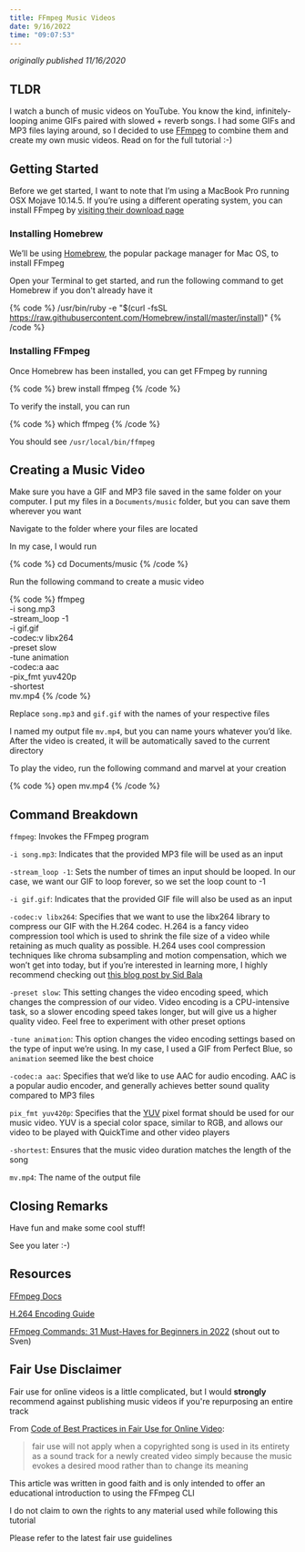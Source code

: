 ```yaml
---
title: FFmpeg Music Videos
date: 9/16/2022
time: "09:07:53"
---
```


_originally published 11/16/2020_

## TLDR

I watch a bunch of music videos on YouTube. You know the kind, infinitely-looping anime GIFs paired with slowed + reverb songs. I had some GIFs and MP3 files laying around, so I decided to use [FFmpeg](https://ffmpeg.org/) to combine them and create my own music videos. Read on for the full tutorial :-)

## Getting Started

Before we get started, I want to note that I’m using a MacBook Pro running OSX Mojave 10.14.5. If you’re using a different operating system, you can install FFmpeg by [visiting their download page](https://ffmpeg.org/download.html)

### Installing Homebrew

We’ll be using [Homebrew](https://brew.sh/), the popular package manager for Mac OS, to install FFmpeg

Open your Terminal to get started, and run the following command to get Homebrew if you don't already have it

{% code %}
/usr/bin/ruby -e "$(curl -fsSL https://raw.githubusercontent.com/Homebrew/install/master/install)"
{% /code %}

### Installing FFmpeg

Once Homebrew has been installed, you can get FFmpeg by running

{% code %}
brew install ffmpeg
{% /code %}

To verify the install, you can run

{% code %}
which ffmpeg
{% /code %}

You should see `/usr/local/bin/ffmpeg`

## Creating a Music Video

Make sure you have a GIF and MP3 file saved in the same folder on your computer. I put my files in a `Documents/music` folder, but you can save them wherever you want

Navigate to the folder where your files are located

In my case, I would run

{% code %}
cd Documents/music
{% /code %}

Run the following command to create a music video

{% code %}
ffmpeg \
-i song.mp3 \
-stream_loop -1 \
-i gif.gif \
-codec:v libx264 \
-preset slow \
-tune animation \
-codec:a aac \
-pix_fmt yuv420p \
-shortest \
mv.mp4
{% /code %}

Replace `song.mp3` and `gif.gif` with the names of your respective files

I named my output file `mv.mp4`, but you can name yours whatever you’d like. After the video is created, it will be automatically saved to the current directory

To play the video, run the following command and marvel at your creation

{% code %}
open mv.mp4
{% /code %}

## Command Breakdown

`ffmpeg`: Invokes the FFmpeg program

`-i song.mp3`: Indicates that the provided MP3 file will be used as an input

`-stream_loop -1`: Sets the number of times an input should be looped. In our case, we want our GIF to loop forever, so we set the loop count to -1

`-i gif.gif`: Indicates that the provided GIF file will also be used as an input

`-codec:v libx264`: Specifies that we want to use the libx264 library to compress our GIF with the H.264 codec. H.264 is a fancy video compression tool which is used to shrink the file size of a video while retaining as much quality as possible. H.264 uses cool compression techniques like chroma subsampling and motion compensation, which we won’t get into today, but if you’re interested in learning more, I highly recommend checking out [this blog post by Sid Bala](https://sidbala.com/h-264-is-magic/)

`-preset slow`: This setting changes the video encoding speed, which changes the compression of our video. Video encoding is a CPU-intensive task, so a slower encoding speed takes longer, but will give us a higher quality video. Feel free to experiment with other preset options

`-tune animation`: This option changes the video encoding settings based on the type of input we’re using. In my case, I used a GIF from Perfect Blue, so `animation` seemed like the best choice

`-codec:a aac`: Specifies that we’d like to use AAC for audio encoding. AAC is a popular audio encoder, and generally achieves better sound quality compared to MP3 files

`pix_fmt yuv420p`: Specifies that the [YUV](https://en.wikipedia.org/wiki/YUV) pixel format should be used for our music video. YUV is a special color space, similar to RGB, and allows our video to be played with QuickTime and other video players

`-shortest`: Ensures that the music video duration matches the length of the song

`mv.mp4`: The name of the output file

## Closing Remarks

Have fun and make some cool stuff!

See you later :-)

## Resources

[FFmpeg Docs](https://ffmpeg.org/ffmpeg.html)

[H.264 Encoding Guide](https://trac.ffmpeg.org/wiki/Encode/H.264)

[FFmpeg Commands: 31 Must-Haves for Beginners in 2022](https://www.videoproc.com/resource/ffmpeg-commands.htm) (shout out to Sven)

## Fair Use Disclaimer

Fair use for online videos is a little complicated, but I would **strongly** recommend against publishing music videos if you're repurposing an entire track

From [Code of Best Practices in Fair Use for Online Video](https://cmsimpact.org/code/code-best-practices-fair-use-online-video/):

> fair use will not apply when a copyrighted song is used in its entirety as a sound track for a newly created video simply because the music evokes a desired mood rather than to change its meaning

This article was written in good faith and is only intended to offer an educational introduction to using the FFmpeg CLI

I do not claim to own the rights to any material used while following this tutorial

Please refer to the latest fair use guidelines
